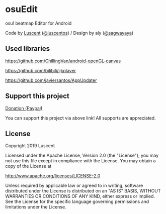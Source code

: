 # osuEdit
osu! beatmap Editor for Android

Code by [Luscent](https://osu.ppy.sh/users/2688581) ([@luscentos](https://twitter.com/luscentos)) / Design by aly ([@sagwayaya](https://twitter.com/sagwayaya))


## Used libraries
https://github.com/ChillingVan/android-openGL-canvas

https://github.com/bilibili/ijkplayer

https://github.com/javiersantos/AppUpdater


## Support this project
[Donation (Paypal)](https://paypal.me/inix1257)

You can support this project via above link! All supports are appreciated.

## License

Copyright 2019 Luscent

Licensed under the Apache License, Version 2.0 (the "License");
you may not use this file except in compliance with the License.
You may obtain a copy of the License at

   http://www.apache.org/licenses/LICENSE-2.0

Unless required by applicable law or agreed to in writing, software
distributed under the License is distributed on
 an "AS IS" BASIS,
WITHOUT WARRANTIES OR CONDITIONS OF ANY KIND, either express or implied.
See the License for the specific language governing permissions and
limitations under the License.
